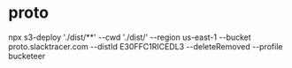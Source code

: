 # proto

npx s3-deploy './dist/\*\*' --cwd './dist/' --region us-east-1 --bucket proto.slacktracer.com --distId E30FFC1RICEDL3 --deleteRemoved --profile bucketeer
